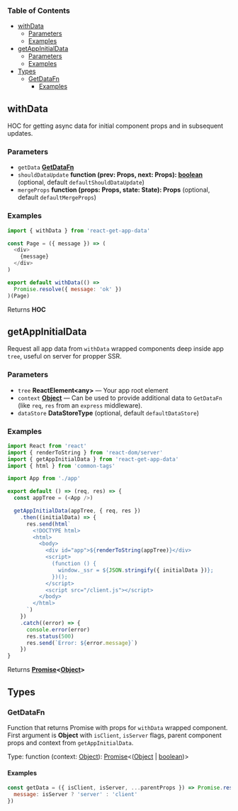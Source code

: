<!-- Generated by documentation.js. Update this documentation by updating the source code. -->

### Table of Contents

-   [withData][1]
    -   [Parameters][2]
    -   [Examples][3]
-   [getAppInitialData][4]
    -   [Parameters][5]
    -   [Examples][6]
-   [Types][7]
    -   [GetDataFn][8]
        -   [Examples][9]

## withData

HOC for getting async data for initial component props and in subsequent updates.

### Parameters

-   `getData` **[GetDataFn][10]** 
-   `shouldDataUpdate` **function (prev: Props, next: Props): [boolean][11]**  (optional, default `defaultShouldDataUpdate`)
-   `mergeProps` **function (props: Props, state: State): Props**  (optional, default `defaultMergeProps`)

### Examples

```javascript
import { withData } from 'react-get-app-data'

const Page = ({ message }) => (
  <div>
    {message}
  </div>
)

export default withData(() =>
  Promise.resolve({ message: 'ok' })
)(Page)
```

Returns **HOC** 

## getAppInitialData

Request all app data from `withData` wrapped components deep inside app `tree`, useful on server for propper SSR.

### Parameters

-   `tree` **ReactElement&lt;any>** — Your app root element
-   `context` **[Object][12]** — Can be used to provide additional data to `GetDataFn` (like `req`, `res` from an `express` middleware).
-   `dataStore` **DataStoreType**  (optional, default `defaultDataStore`)

### Examples

```javascript
import React from 'react'
import { renderToString } from 'react-dom/server'
import { getAppInitialData } from 'react-get-app-data'
import { html } from 'common-tags'

import App from './app'

export default () => (req, res) => {
  const appTree = (<App />)

  getAppInitialData(appTree, { req, res })
    .then((initialData) => {
      res.send(html`
        <!DOCTYPE html>
        <html>
          <body>
            <div id="app">${renderToString(appTree)}</div>
            <script>
              (function () {
                window._ssr = ${JSON.stringify({ initialData })};
              })();
            </script>
            <script src="/client.js"></script>
          </body>
        </html>
      `)
    })
    .catch((error) => {
      console.error(error)
      res.status(500)
      res.send(`Error: ${error.message}`)
    })
}
```

Returns **[Promise][13]&lt;[Object][12]>** 

## Types




### GetDataFn

Function that returns Promise with props for `withData` wrapped component.
First argument is **Object** with `isClient`, `isServer` flags, parent component props and context from `getAppInitialData`.

Type: function (context: [Object][12]): [Promise][13]&lt;([Object][12] \| [boolean][11])>

#### Examples

```javascript
const getData = ({ isClient, isServer, ...parentProps }) => Promise.resolve({
  message: isServer ? 'server' : 'client'
})
```

[1]: #withdata

[2]: #parameters

[3]: #examples

[4]: #getappinitialdata

[5]: #parameters-1

[6]: #examples-1

[7]: #types

[8]: #getdatafn

[9]: #examples-2

[10]: #getdatafn

[11]: https://developer.mozilla.org/docs/Web/JavaScript/Reference/Global_Objects/Boolean

[12]: https://developer.mozilla.org/docs/Web/JavaScript/Reference/Global_Objects/Object

[13]: https://developer.mozilla.org/docs/Web/JavaScript/Reference/Global_Objects/Promise
